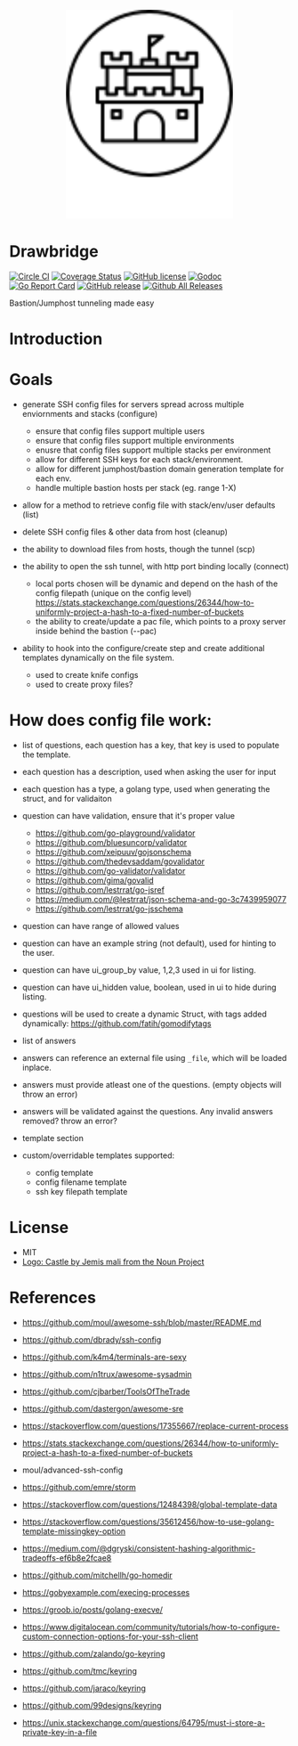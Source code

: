 <p align="center">
  <a href="https://github.com/AnalogJ/drawbridge">
  <img width="300" alt="drawbridge_view" src="https://raw.githubusercontent.com/AnalogJ/drawbridge/master/logo.svg">
  </a>
</p>

# Drawbridge

[![Circle CI](https://img.shields.io/circleci/project/github/AnalogJ/drawbridge.svg?style=flat-square)](https://circleci.com/gh/AnalogJ/drawbridge)
[![Coverage Status](https://img.shields.io/codecov/c/github/AnalogJ/drawbridge.svg?style=flat-square)](https://codecov.io/gh/AnalogJ/drawbridge)
[![GitHub license](https://img.shields.io/github/license/AnalogJ/drawbridge.svg?style=flat-square)](https://github.com/AnalogJ/drawbridge/blob/master/LICENSE)
[![Godoc](https://img.shields.io/badge/godoc-reference-blue.svg?style=flat-square)](https://godoc.org/github.com/analogj/drawbridge)
[![Go Report Card](https://goreportcard.com/badge/github.com/AnalogJ/drawbridge?style=flat-square)](https://goreportcard.com/report/github.com/AnalogJ/drawbridge)
[![GitHub release](http://img.shields.io/github/release/AnalogJ/drawbridge.svg?style=flat-square)](https://github.com/AnalogJ/drawbridge/releases)
[![Github All Releases](https://img.shields.io/github/downloads/analogj/drawbridge/total.svg?style=flat-square)](https://github.com/AnalogJ/drawbridge/releases)

Bastion/Jumphost tunneling made easy

# Introduction



# Goals
- generate SSH config files for servers spread across multiple enviornments and stacks (configure)
	- ensure that config files support multiple users
	- ensure that config files support multiple environments
	- enusre that config files support multiple stacks per environment
	- allow for different SSH keys for each stack/environment.
	- allow for different jumphost/bastion domain generation template for each env.
	- handle multiple bastion hosts per stack (eg. range 1-X)

- allow for a method to retrieve config file with stack/env/user defaults (list)
- delete SSH config files & other data from host (cleanup)
- the ability to download files from hosts, though the tunnel (scp)
- the ability to open the ssh tunnel, with http port binding locally (connect)
	- local ports chosen will be dynamic and depend on the hash of the config filepath (unique on the config level) https://stats.stackexchange.com/questions/26344/how-to-uniformly-project-a-hash-to-a-fixed-number-of-buckets
	- the ability to create/update a pac file, which points to a proxy server inside behind the bastion (--pac)

- ability to hook into the configure/create step and create additional templates dynamically on the file system.
	- used to create knife configs
	- used to create proxy files?



# How does config file work:

- list of questions, each question has a key, that key is used to populate the template.
- each question has a description, used when asking the user for input
- each question has a type, a golang type, used when generating the struct, and for validaiton
- question can have validation, ensure that it's proper value
	- https://github.com/go-playground/validator
	- https://github.com/bluesuncorp/validator
	- https://github.com/xeipuuv/gojsonschema
	- https://github.com/thedevsaddam/govalidator
	- https://github.com/go-validator/validator
	- https://github.com/gima/govalid
	- https://github.com/lestrrat/go-jsref
	- https://medium.com/@lestrrat/json-schema-and-go-3c7439959077
	- https://github.com/lestrrat/go-jsschema

- question can have range of allowed values
- question can have an example string (not default), used for hinting to the user.
- question can have ui_group_by value, 1,2,3 used in ui for listing.
- question can have ui_hidden value, boolean, used in ui to hide during listing.

- questions will be used to create a dynamic Struct, with tags added dynamically: https://github.com/fatih/gomodifytags

- list of answers
- answers can reference an external file using `_file`, which will be loaded inplace.
- answers must provide atleast one of the questions. (empty objects will throw an error)
- answers will be validated against the questions. Any invalid answers removed? throw an error?

- template section
- custom/overridable templates supported:
	- config template
	- config filename template
	- ssh key filepath template


# License

- MIT
- [Logo: Castle by Jemis mali from the Noun Project](https://thenounproject.com/search/?q=castle&i=1063814)

# References

- https://github.com/moul/awesome-ssh/blob/master/README.md
- https://github.com/dbrady/ssh-config
- https://github.com/k4m4/terminals-are-sexy
- https://github.com/n1trux/awesome-sysadmin
- https://github.com/cjbarber/ToolsOfTheTrade
- https://github.com/dastergon/awesome-sre
- https://stackoverflow.com/questions/17355667/replace-current-process
- https://stats.stackexchange.com/questions/26344/how-to-uniformly-project-a-hash-to-a-fixed-number-of-buckets
- moul/advanced-ssh-config
- https://github.com/emre/storm
- https://stackoverflow.com/questions/12484398/global-template-data
- https://stackoverflow.com/questions/35612456/how-to-use-golang-template-missingkey-option
- https://medium.com/@dgryski/consistent-hashing-algorithmic-tradeoffs-ef6b8e2fcae8
- https://github.com/mitchellh/go-homedir
- https://gobyexample.com/execing-processes
- https://groob.io/posts/golang-execve/
- https://www.digitalocean.com/community/tutorials/how-to-configure-custom-connection-options-for-your-ssh-client

- https://github.com/zalando/go-keyring
- https://github.com/tmc/keyring
- https://github.com/jaraco/keyring
- https://github.com/99designs/keyring
- https://unix.stackexchange.com/questions/64795/must-i-store-a-private-key-in-a-file